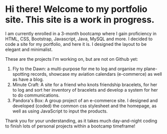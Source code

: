 # Hi there! Welcome to my portfolio site. This site is a work in progress.

I am currently enrolled in a 3-month bootcamp where I gain proficiency in HTML, CSS, Bootstrap, Javascript, Java, MySQL and more. I decided to code a site for my portfolio, and here it is. I designed the layout to be elegant and minimalist.

These are the projects I'm working on, but are not on Github yet: 

1. Fly to the Dawn: a multi-purpose for me to log and  organise my plane-spotting records, showcase my aviation calendars (e-commerce) as well as have a blog. 
2. Minute Craft: A site for a friend who knots friendship bracelets, for her to log and sort her inventory of bracelets and develop a system for her to do communications. 
3. Pandora's Box: A group project of an e-commerce site. I designed and developed (coded) the common css stylesheet and the homepage, as well as using JavaScript to input the products. 

Thank you for your understanding, as it takes much day-and-night coding to finish lots of personal projects within a bootcamp timeframe!
